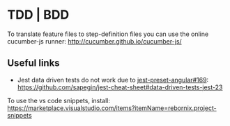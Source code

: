 # TDD | BDD

To translate feature files to step-definition files you can use the online cucumber-js runner: http://cucumber.github.io/cucumber-js/

## Useful links

* Jest data driven tests do not work due to [jest-preset-angular#169](https://github.com/thymikee/jest-preset-angular/issues/169):  
  https://github.com/sapegin/jest-cheat-sheet#data-driven-tests-jest-23


To use the vs code snippets, install: https://marketplace.visualstudio.com/items?itemName=rebornix.project-snippets